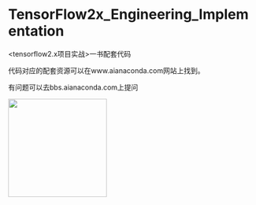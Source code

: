 # TensorFlow2x_Engineering_Implementation

<tensorflow2.x项目实战>一书配套代码

代码对应的配套资源可以在www.aianaconda.com网站上找到。

有问题可以去bbs.aianaconda.com上提问



<img src="https://github.com/aianaconda/TensorFlow2x_Engineering_Implementation/raw/master/tf2x.jpg" width="200" />
